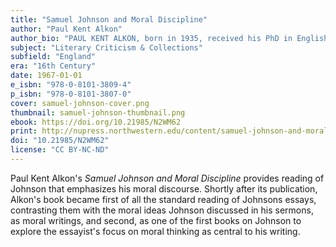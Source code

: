 ```yaml
---
title: "Samuel Johnson and Moral Discipline"
author: "Paul Kent Alkon"
author_bio: "PAUL KENT ALKON, born in 1935, received his PhD in English literature from the University of Chicago in 1962. He has taught English literature at the University of California-Berkeley, the University of Maryland, the University of Minnesota, and the University of Southern California. He researches and writes on 18th century English and French literature, utopian writing, and science fiction."
subject: "Literary Criticism & Collections"
subfield: "England"
era: "16th Century"
date: 1967-01-01
e_isbn: "978-0-8101-3809-4"
p_isbn: "978-0-8101-3807-0"
cover: samuel-johnson-cover.png
thumbnail: samuel-johnson-thumbnail.png
ebook: https://doi.org/10.21985/N2WM62
print: http://nupress.northwestern.edu/content/samuel-johnson-and-moral-discipline-0
doi: "10.21985/N2WM62"
license: "CC BY-NC-ND"
---
```

Paul Kent Alkon's _Samuel Johnson and Moral Discipline_ provides reading of Johnson that emphasizes his moral discourse. Shortly after its publication, Alkon's book became first of all the standard reading of Johnsons essays, contrasting them with the moral ideas Johnson discussed in his sermons, as moral writings, and second, as one of the first books on Johnson to explore the essayist's focus on moral thinking as central to his writing.
